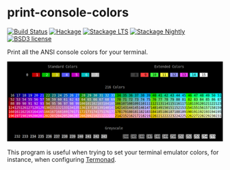 # print-console-colors

[![Build Status](https://secure.travis-ci.org/cdepillabout/print-console-colors.svg)](http://travis-ci.org/cdepillabout/print-console-colors)
[![Hackage](https://img.shields.io/hackage/v/print-console-colors.svg)](https://hackage.haskell.org/package/print-console-colors)
[![Stackage LTS](http://stackage.org/package/print-console-colors/badge/lts)](http://stackage.org/lts/package/print-console-colors)
[![Stackage Nightly](http://stackage.org/package/print-console-colors/badge/nightly)](http://stackage.org/nightly/package/print-console-colors)
[![BSD3 license](https://img.shields.io/badge/license-BSD3-blue.svg)](./LICENSE)

Print all the ANSI console colors for your terminal.

[![Picture showing how the program looks](./img/example.png)](./img/example.png)

This program is useful when trying to set your terminal emulator colors, for
instance, when configuring [Termonad](https://github.com/cdepillabout/termonad).
